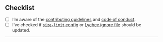 ## Checklist

- [ ] I’m aware of the [contributing guidelines](https://github.com/meduzen/blog/blob/main/CONTRIBUTING.md) and [code of conduct](https://github.com/meduzen/blog/blob/main/CODE_OF_CONDUCT.md).
- [ ] I’ve checked if [`size-limit` config](https://github.com/meduzen/blog/blob/main/.size-limit.json) or [Lychee ignore file](https://github.com/meduzen/blog/blob/main/.lycheeignore) should be updated.

---
